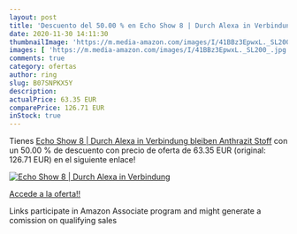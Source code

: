 ```yaml
---
layout: post
title: 'Descuento del 50.00 % en Echo Show 8 | Durch Alexa in Verbindung '
date: 2020-11-30 14:11:30
thumbnailImage: 'https://m.media-amazon.com/images/I/41BBz3EpwxL._SL200_.jpg'
images: [ 'https://m.media-amazon.com/images/I/41BBz3EpwxL._SL200_.jpg' ]
comments: true
category: ofertas
author: ring
slug: B07SNPKX5Y
description:
actualPrice: 63.35 EUR
comparePrice: 126.71 EUR
inStock: true
---
```


Tienes [Echo Show 8 | Durch Alexa in Verbindung bleiben  Anthrazit Stoff](https://www.amazon.de/dp/B07SNPKX5Y/?tag=tolees0ca-21) con un 50.00 % de descuento con precio de oferta de 63.35 EUR (original: 126.71 EUR) en el siguiente enlace!

[![Echo Show 8 | Durch Alexa in Verbindung ](https://m.media-amazon.com/images/I/41BBz3EpwxL._SL200_.jpg)](https://www.amazon.de/dp/B07SNPKX5Y/?tag=tolees0ca-21)

[Accede a la oferta!!](https://www.amazon.de/dp/B07SNPKX5Y/?tag=tolees0ca-21)

Links participate in Amazon Associate program and might generate a comission on qualifying sales


